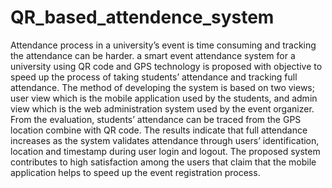 # QR_based_attendence_system
Attendance process in a university’s event is time
consuming and tracking the attendance can be harder. a smart event attendance system for a university using QR
code and GPS technology is proposed with objective to speed up
the process of taking students’ attendance and tracking full
attendance. The method of developing the system is based on two
views; user view which is the mobile application used by the
students, and admin view which is the web administration system
used by the event organizer. From the evaluation, students’
attendance can be traced from the GPS location combine with
QR code. The results indicate that full attendance increases as
the system validates attendance through users’ identification,
location and timestamp during user login and logout. The
proposed system contributes to high satisfaction among the users
that claim that the mobile application helps to speed up the event
registration process. 
